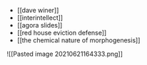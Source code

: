 - [[dave winer]]
- [[interintellect]]
- [[agora slides]]
- [[red house eviction defense]]
- [[the chemical nature of morphogenesis]]

![[Pasted image 20210621164333.png]]